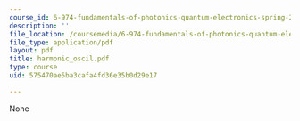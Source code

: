 ```yaml
---
course_id: 6-974-fundamentals-of-photonics-quantum-electronics-spring-2006
description: ''
file_location: /coursemedia/6-974-fundamentals-of-photonics-quantum-electronics-spring-2006/575470ae5ba3cafa4fd36e35b0d29e17_harmonic_oscil.pdf
file_type: application/pdf
layout: pdf
title: harmonic_oscil.pdf
type: course
uid: 575470ae5ba3cafa4fd36e35b0d29e17

---
```

None